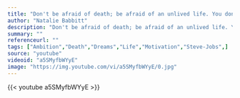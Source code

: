 ```yaml
---
title: "Don't be afraid of death; be afraid of an unlived life. You don't have to live forever, you just have to live."
author: "Natalie Babbitt"
description: "Don't be afraid of death; be afraid of an unlived life. You don't have to live forever, you just have to live. - Natalie Babbitt quotes from GetInspired365.com"
summary: ""
referenceurl: ""
tags: ["Ambition","Death","Dreams","Life","Motivation","Steve-Jobs",]
source: "youtube"
videoid: "a5SMyfbWYyE"
image: "https://img.youtube.com/vi/a5SMyfbWYyE/0.jpg"
---
```


{{< youtube a5SMyfbWYyE >}}
